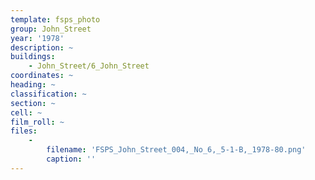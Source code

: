 ```yaml
---
template: fsps_photo
group: John_Street
year: '1978'
description: ~
buildings:
    - John_Street/6_John_Street
coordinates: ~
heading: ~
classification: ~
section: ~
cell: ~
film_roll: ~
files:
    -
        filename: 'FSPS_John_Street_004,_No_6,_5-1-B,_1978-80.png'
        caption: ''
---
```

